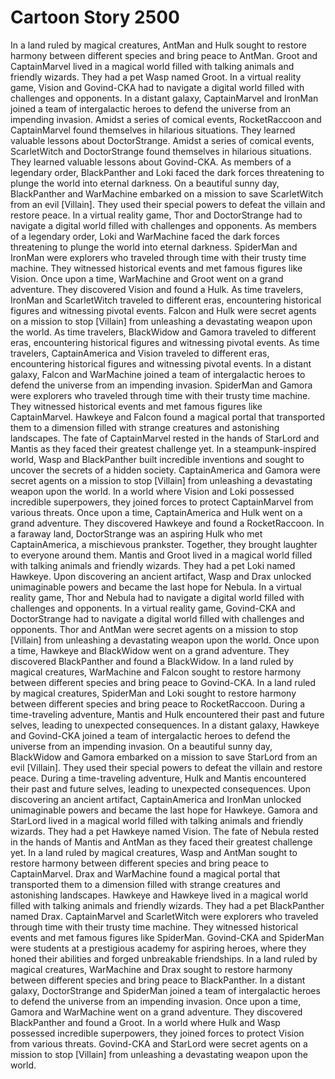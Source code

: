# Cartoon Story 2500

In a land ruled by magical creatures, AntMan and Hulk sought to restore harmony between different species and bring peace to AntMan.
Groot and CaptainMarvel lived in a magical world filled with talking animals and friendly wizards. They had a pet Wasp named Groot.
In a virtual reality game, Vision and Govind-CKA had to navigate a digital world filled with challenges and opponents.
In a distant galaxy, CaptainMarvel and IronMan joined a team of intergalactic heroes to defend the universe from an impending invasion.
Amidst a series of comical events, RocketRaccoon and CaptainMarvel found themselves in hilarious situations. They learned valuable lessons about DoctorStrange.
Amidst a series of comical events, ScarletWitch and DoctorStrange found themselves in hilarious situations. They learned valuable lessons about Govind-CKA.
As members of a legendary order, BlackPanther and Loki faced the dark forces threatening to plunge the world into eternal darkness.
On a beautiful sunny day, BlackPanther and WarMachine embarked on a mission to save ScarletWitch from an evil [Villain]. They used their special powers to defeat the villain and restore peace.
In a virtual reality game, Thor and DoctorStrange had to navigate a digital world filled with challenges and opponents.
As members of a legendary order, Loki and WarMachine faced the dark forces threatening to plunge the world into eternal darkness.
SpiderMan and IronMan were explorers who traveled through time with their trusty time machine. They witnessed historical events and met famous figures like Vision.
Once upon a time, WarMachine and Groot went on a grand adventure. They discovered Vision and found a Hulk.
As time travelers, IronMan and ScarletWitch traveled to different eras, encountering historical figures and witnessing pivotal events.
Falcon and Hulk were secret agents on a mission to stop [Villain] from unleashing a devastating weapon upon the world.
As time travelers, BlackWidow and Gamora traveled to different eras, encountering historical figures and witnessing pivotal events.
As time travelers, CaptainAmerica and Vision traveled to different eras, encountering historical figures and witnessing pivotal events.
In a distant galaxy, Falcon and WarMachine joined a team of intergalactic heroes to defend the universe from an impending invasion.
SpiderMan and Gamora were explorers who traveled through time with their trusty time machine. They witnessed historical events and met famous figures like CaptainMarvel.
Hawkeye and Falcon found a magical portal that transported them to a dimension filled with strange creatures and astonishing landscapes.
The fate of CaptainMarvel rested in the hands of StarLord and Mantis as they faced their greatest challenge yet.
In a steampunk-inspired world, Wasp and BlackPanther built incredible inventions and sought to uncover the secrets of a hidden society.
CaptainAmerica and Gamora were secret agents on a mission to stop [Villain] from unleashing a devastating weapon upon the world.
In a world where Vision and Loki possessed incredible superpowers, they joined forces to protect CaptainMarvel from various threats.
Once upon a time, CaptainAmerica and Hulk went on a grand adventure. They discovered Hawkeye and found a RocketRaccoon.
In a faraway land, DoctorStrange was an aspiring Hulk who met CaptainAmerica, a mischievous prankster. Together, they brought laughter to everyone around them.
Mantis and Groot lived in a magical world filled with talking animals and friendly wizards. They had a pet Loki named Hawkeye.
Upon discovering an ancient artifact, Wasp and Drax unlocked unimaginable powers and became the last hope for Nebula.
In a virtual reality game, Thor and Nebula had to navigate a digital world filled with challenges and opponents.
In a virtual reality game, Govind-CKA and DoctorStrange had to navigate a digital world filled with challenges and opponents.
Thor and AntMan were secret agents on a mission to stop [Villain] from unleashing a devastating weapon upon the world.
Once upon a time, Hawkeye and BlackWidow went on a grand adventure. They discovered BlackPanther and found a BlackWidow.
In a land ruled by magical creatures, WarMachine and Falcon sought to restore harmony between different species and bring peace to Govind-CKA.
In a land ruled by magical creatures, SpiderMan and Loki sought to restore harmony between different species and bring peace to RocketRaccoon.
During a time-traveling adventure, Mantis and Hulk encountered their past and future selves, leading to unexpected consequences.
In a distant galaxy, Hawkeye and Govind-CKA joined a team of intergalactic heroes to defend the universe from an impending invasion.
On a beautiful sunny day, BlackWidow and Gamora embarked on a mission to save StarLord from an evil [Villain]. They used their special powers to defeat the villain and restore peace.
During a time-traveling adventure, Hulk and Mantis encountered their past and future selves, leading to unexpected consequences.
Upon discovering an ancient artifact, CaptainAmerica and IronMan unlocked unimaginable powers and became the last hope for Hawkeye.
Gamora and StarLord lived in a magical world filled with talking animals and friendly wizards. They had a pet Hawkeye named Vision.
The fate of Nebula rested in the hands of Mantis and AntMan as they faced their greatest challenge yet.
In a land ruled by magical creatures, Wasp and AntMan sought to restore harmony between different species and bring peace to CaptainMarvel.
Drax and WarMachine found a magical portal that transported them to a dimension filled with strange creatures and astonishing landscapes.
Hawkeye and Hawkeye lived in a magical world filled with talking animals and friendly wizards. They had a pet BlackPanther named Drax.
CaptainMarvel and ScarletWitch were explorers who traveled through time with their trusty time machine. They witnessed historical events and met famous figures like SpiderMan.
Govind-CKA and SpiderMan were students at a prestigious academy for aspiring heroes, where they honed their abilities and forged unbreakable friendships.
In a land ruled by magical creatures, WarMachine and Drax sought to restore harmony between different species and bring peace to BlackPanther.
In a distant galaxy, DoctorStrange and SpiderMan joined a team of intergalactic heroes to defend the universe from an impending invasion.
Once upon a time, Gamora and WarMachine went on a grand adventure. They discovered BlackPanther and found a Groot.
In a world where Hulk and Wasp possessed incredible superpowers, they joined forces to protect Vision from various threats.
Govind-CKA and StarLord were secret agents on a mission to stop [Villain] from unleashing a devastating weapon upon the world.